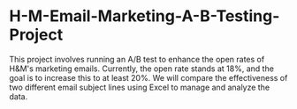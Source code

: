 # H-M-Email-Marketing-A-B-Testing-Project
This project involves running an A/B test to enhance the open rates of H&amp;M's marketing emails. Currently, the open rate stands at 18%, and the goal is to increase this to at least 20%. We will compare the effectiveness of two different email subject lines using Excel to manage and analyze the data.
